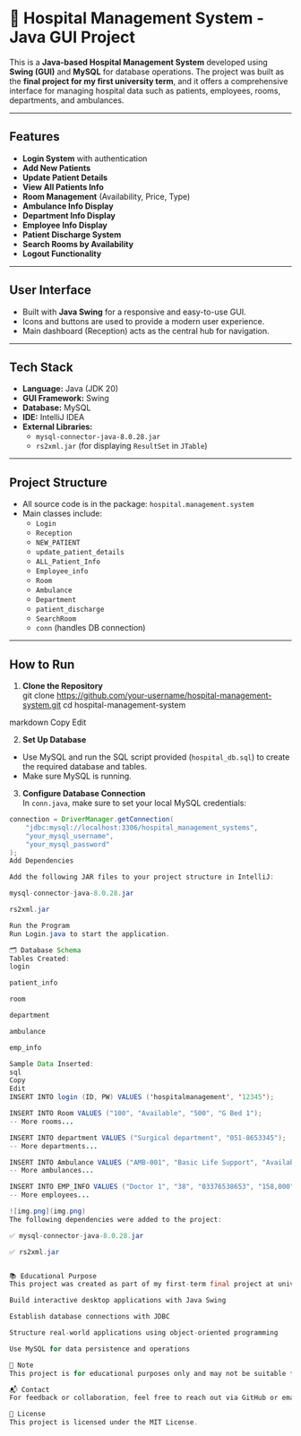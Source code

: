 # 🏥 Hospital Management System - Java GUI Project

This is a **Java-based Hospital Management System** developed using **Swing (GUI)** and **MySQL** for database operations. The project was built as the **final project for my first university term**, and it offers a comprehensive interface for managing hospital data such as patients, employees, rooms, departments, and ambulances.

---

## Features

-  **Login System** with authentication
-  **Add New Patients**
-  **Update Patient Details**
-  **View All Patients Info**
-  **Room Management** (Availability, Price, Type)
-  **Ambulance Info Display**
-  **Department Info Display**
-  **Employee Info Display**
-  **Patient Discharge System**
-  **Search Rooms by Availability**
-  **Logout Functionality**

---

##  User Interface

- Built with **Java Swing** for a responsive and easy-to-use GUI.
- Icons and buttons are used to provide a modern user experience.
- Main dashboard (Reception) acts as the central hub for navigation.

---

##  Tech Stack

- **Language:** Java (JDK 20)
- **GUI Framework:** Swing
- **Database:** MySQL
- **IDE:** IntelliJ IDEA
- **External Libraries:**
    - `mysql-connector-java-8.0.28.jar`
    - `rs2xml.jar` (for displaying `ResultSet` in `JTable`)

---

##  Project Structure

- All source code is in the package: `hospital.management.system`
- Main classes include:
    - `Login`
    - `Reception`
    - `NEW_PATIENT`
    - `update_patient_details`
    - `ALL_Patient_Info`
    - `Employee_info`
    - `Room`
    - `Ambulance`
    - `Department`
    - `patient_discharge`
    - `SearchRoom`
    - `conn` (handles DB connection)

---

##  How to Run

1. **Clone the Repository**  
   git clone https://github.com/your-username/hospital-management-system.git
   cd hospital-management-system

markdown
Copy
Edit

2. **Set Up Database**
- Use MySQL and run the SQL script provided (`hospital_db.sql`) to create the required database and tables.
- Make sure MySQL is running.

3. **Configure Database Connection**  
   In `conn.java`, make sure to set your local MySQL credentials:
```java
connection = DriverManager.getConnection(
    "jdbc:mysql://localhost:3306/hospital_management_systems", 
    "your_mysql_username", 
    "your_mysql_password"
);
Add Dependencies

Add the following JAR files to your project structure in IntelliJ:

mysql-connector-java-8.0.28.jar

rs2xml.jar

Run the Program
Run Login.java to start the application.

🗂️ Database Schema
Tables Created:
login

patient_info

room

department

ambulance

emp_info

Sample Data Inserted:
sql
Copy
Edit
INSERT INTO login (ID, PW) VALUES ('hospitalmanagement', '12345');

INSERT INTO Room VALUES ("100", "Available", "500", "G Bed 1");
-- More rooms...

INSERT INTO department VALUES ("Surgical department", "051-8653345");
-- More departments...

INSERT INTO Ambulance VALUES ("AMB-001", "Basic Life Support", "Available", "0300-1234567");
-- More ambulances...

INSERT INTO EMP_INFO VALUES ("Doctor 1", "38", "03376538653", "158,000", "dr@gmail.com", "23");
-- More employees...

![img.png](img.png)
The following dependencies were added to the project:

✅ mysql-connector-java-8.0.28.jar

✅ rs2xml.jar


📚 Educational Purpose
This project was created as part of my first-term final project at university. It helped me understand how to:

Build interactive desktop applications with Java Swing

Establish database connections with JDBC

Structure real-world applications using object-oriented programming

Use MySQL for data persistence and operations

📌 Note
This project is for educational purposes only and may not be suitable for production use without further enhancements and security updates.

📬 Contact
For feedback or collaboration, feel free to reach out via GitHub or email.

🏁 License
This project is licensed under the MIT License.